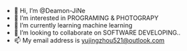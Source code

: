 - 👋 Hi, I’m @Deamon-JiNe
- 👀 I’m interested in PROGRAMING & PHOTOGRAPY
- 🌱 I’m currently learning machine learning
- 💞️ I’m looking to collaborate on SOFTWARE DEVELOPING..
- 📫 My email address is yujingzhou521@outlook.com

<!---
Deamon-JiNe/Deamon-JiNe is a ✨ special ✨ repository because its `README.md` (this file) appears on your GitHub profile.
You can click the Preview link to take a look at your changes.
--->
